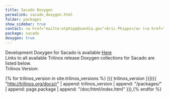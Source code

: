 ```yaml
---
title: Sacado Doxygen
permalink: sacado_doxygen.html
folder: packages
show_sidebar: true
contact: <a href="mailto:etphipp@sandia.gov">Eric Phipps</a> (<a href="https://github.com/etphipp">@etphipp</a>), <a href="https://github.com/orgs/trilinos/teams/sacado">@sacado</a>
package: sacado
doxygen: true
---
```


Development Doxygen for Sacado is available [Here](http://trilinos.org/docs/dev/packages/sacado/doc/html/index.html)  
Links to all available Trilinos release Doxygen collections for Sacado are listed below.  
Trilinos Version: 

{% for trilinos_version in site.trilinos_versions %}
[{{ trilinos_version }}]({{ "http://trilinos.org/docs/r" | append: trilinos_version | append: "/packages/" | append: page.package | append: "/doc/html/index.html" }}),{% endfor %}
